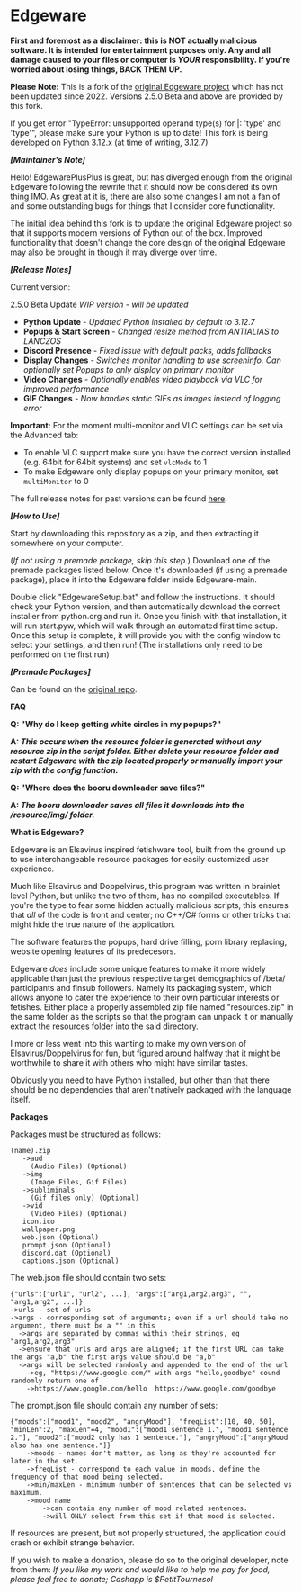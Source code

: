 # Edgeware
**First and foremost as a disclaimer: this is NOT actually malicious software. It is intended for entertainment purposes only. Any and all damage caused to your files or computer is _YOUR_ responsibility. If you're worried about losing things, BACK THEM UP.**

**Please Note:** This is a fork of the [original Edgeware project](https://github.com/PetitTournesol/Edgeware) which has not been updated since 2022. Versions 2.5.0 Beta and above are provided by this fork.

If you get error "TypeError: unsupported operand type(s) for |: 'type' and 'type'", please make sure your Python is up to date! This fork is being developed on Python 3.12.x (at time of writing, 3.12.7)

_**[Maintainer's Note]**_

Hello! EdgewarePlusPlus is great, but has diverged enough from the original Edgeware following the rewrite that it should now be considered its own thing IMO. As great at it is, there are also some changes I am not a fan of and some outstanding bugs for things that I consider core functionality.

The initial idea behind this fork is to update the original Edgeware project so that it supports modern versions of Python out of the box. Improved functionality that doesn't change the core design of the original Edgeware may also be brought in though it may diverge over time.

_**[Release Notes]**_

Current version:

2.5.0 Beta Update *WIP version - will be updated*

- **Python Update** - *Updated Python installed by default to 3.12.7*
- **Popups & Start Screen** - *Changed resize method from ANTIALIAS to LANCZOS*
- **Discord Presence** - *Fixed issue with default packs, adds fallbacks*
- **Display Changes** - *Switches monitor handling to use screeninfo. Can optionally set Popups to only display on primary monitor*
- **Video Changes** - *Optionally enables video playback via VLC for improved performance*
- **GIF Changes** - *Now handles static GIFs as images instead of logging error*

**Important:** For the moment multi-monitor and VLC settings can be set via the Advanced tab:
- To enable VLC support make sure you have the correct version installed (e.g. 64bit for 64bit systems) and set `vlcMode` to 1
- To make Edgeware only display popups on your primary monitor, set `multiMonitor` to 0

The full release notes for past versions can be found [here](https://github.com/GoonerWare/Edgeware/blob/main/RELEASENOTES.md).

_**[How to Use]**_

Start by downloading this repository as a zip, and then extracting it somewhere on your computer.

(*If not using a premade package, skip this step.*)
Download one of the premade packages listed below. Once it's downloaded (if using a premade package), place it into the Edgeware folder inside Edgeware-main.

Double click "EdgewareSetup.bat" and follow the instructions. It should check your Python version, and then automatically download the correct installer from python.org and run it. Once you finish with that installation, it will run start.pyw, which will walk through an automated first time setup. Once this setup is complete, it will provide you with the config window to select your settings, and then run! (The installations only need to be performed on the first run)

   _**[Premade Packages]**_

Can be found on the [original repo](https://github.com/PetitTournesol/Edgeware).

__**FAQ**__

**Q: "Why do I keep getting white circles in my popups?"**

**A: *This occurs when the resource folder is generated without any resource zip in the script folder. Either delete your resource folder and restart Edgeware with the zip located properly or manually import your zip with the config function.***

**Q: "Where does the booru downloader save files?"**

**A: *The booru downloader saves all files it downloads into the /resource/img/ folder.***


__**What is Edgeware?**__

Edgeware is an Elsavirus inspired fetishware tool, built from the ground up to use interchangeable resource packages for easily customized user experience.

Much like Elsavirus and Doppelvirus, this program was written in brainlet level Python, but unlike the two of them, has no compiled executables. If you're the type to fear some hidden actually malicious scripts, this ensures that *all* of the code is front and center; no C++/C# forms or other tricks that might hide the true nature of the application.


The software features the popups, hard drive filling, porn library replacing, website opening features of its predecesors.

Edgeware *does* include some unique features to make it more widely applicable than just the previous respective target demographics of /beta/ participants and finsub followers. Namely its packaging system, which allows anyone to cater the experience to their own particular interests or fetishes. Either place a properly assembled zip file named "resources.zip" in the same folder as the scripts so that the program can unpack it or manually extract the resources folder into the said directory.

I more or less went into this wanting to make my own version of Elsavirus/Doppelvirus for fun, but figured around halfway that it might be worthwhile to share it with others who might have similar tastes.

Obviously you need to have Python installed, but other than that there should be no dependencies that aren't natively packaged with the language itself.

__**Packages**__

  Packages must be structured as follows:

    (name).zip
       ->aud
         (Audio Files) (Optional)
       ->img
         (Image Files, Gif Files)
	   ->subliminals
	     (Gif files only) (Optional)
       ->vid
         (Video Files) (Optional)
       icon.ico
       wallpaper.png
       web.json (Optional)
       prompt.json (Optional)
	   discord.dat (Optional)
	   captions.json (Optional)

  The web.json file should contain two sets:

    {"urls":["url1", "url2", ...], "args":["arg1,arg2,arg3", "", "arg1,arg2", ...]}
    ->urls - set of urls
    ->args - corresponding set of arguments; even if a url should take no argument, there must be a "" in this
      ->args are separated by commas within their strings, eg "arg1,arg2,arg3"
      ->ensure that urls and args are aligned; if the first URL can take the args "a,b" the first args value should be "a,b"
      ->args will be selected randomly and appended to the end of the url
        ->eg, "https://www.google.com/" with args "hello,goodbye" cound randomly return one of
        ->https://www.google.com/hello  https://www.google.com/goodbye

  The prompt.json file should contain any number of sets:

    {"moods":["mood1", "mood2", "angryMood"], "freqList":[10, 40, 50], "minLen":2, "maxLen"=4, "mood1":["mood1 sentence 1.", "mood1 sentence 2."], "mood2":["mood2 only has 1 sentence."], "angryMood":["angryMood also has one sentence."]}
        ->moods - names don't matter, as long as they're accounted for later in the set.
        ->freqList - correspond to each value in moods, define the frequency of that mood being selected.
        ->min/maxLen - minimum number of sentences that can be selected vs maximum.
        ->mood name
            ->can contain any number of mood related sentences.
            ->will ONLY select from this set if that mood is selected.

If resources are present, but not properly structured, the application could crash or exhibit strange behavior.

If you wish to make a donation, please do so to the original developer, note from them:
*If you like my work and would like to help me pay for food, please feel free to donate; Cashapp is $PetitTournesol*
